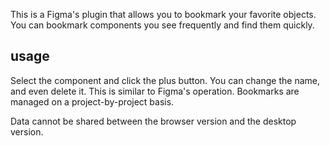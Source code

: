 This is a Figma's plugin that allows you to bookmark your favorite objects.
You can bookmark components you see frequently and find them quickly.

## usage
Select the component and click the plus button.
You can change the name, and even delete it.
This is similar to Figma's operation.
Bookmarks are managed on a project-by-project basis.

Data cannot be shared between the browser version and the desktop version.
